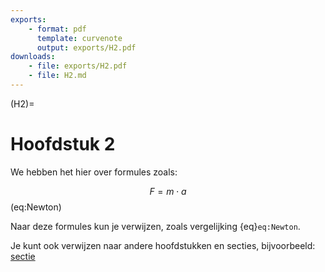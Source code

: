 ```yaml
---
exports: 
    - format: pdf
      template: curvenote
      output: exports/H2.pdf  
downloads:
    - file: exports/H2.pdf
    - file: H2.md
---
```


(H2)=
# Hoofdstuk 2

We hebben het hier over formules zoals:

$$F = m \cdot a$$ (eq:Newton)

Naar deze formules kun je verwijzen, zoals vergelijking {eq}`eq:Newton`.

Je kunt ook verwijzen naar andere hoofdstukken en secties, bijvoorbeeld: [sectie](h1#h1s1)